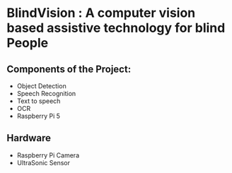 # BlindVision : A computer vision based assistive technology for blind People

## Components of the Project:
- Object Detection
- Speech Recognition
- Text to speech
- OCR
- Raspberry Pi 5

## Hardware
- Raspberry Pi Camera
- UltraSonic Sensor